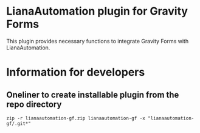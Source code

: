 # LianaAutomation plugin for Gravity Forms

This plugin provides necessary functions to integrate Gravity Forms with LianaAutomation.


# Information for developers #

## Oneliner to create installable plugin from the repo directory
```
zip -r lianaautomation-gf.zip lianaautomation-gf -x "lianaautomation-gf/.git*"
```
